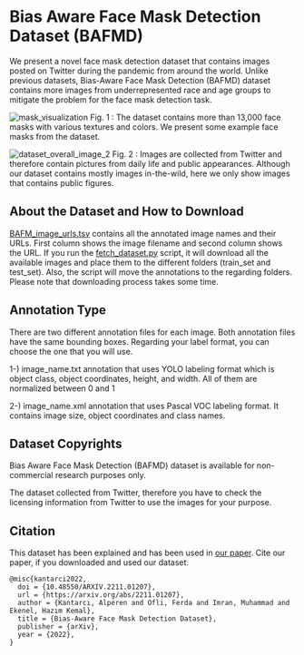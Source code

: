# Bias Aware Face Mask Detection Dataset (BAFMD)
We present a novel face mask detection dataset that contains images posted on Twitter during the pandemic from around the world. Unlike previous datasets, Bias-Aware Face Mask Detection (BAFMD) dataset contains more images from underrepresented race and age groups to mitigate the problem for the face mask detection task.



![mask_visualization](https://user-images.githubusercontent.com/18146534/199670602-09dadda1-b0dc-4f2f-ad39-b42b2ad5c2a0.png)
Fig. 1 : The dataset contains more than 13,000 face masks with various textures and colors. We present some example face masks from the dataset.  

![dataset_overall_image_2](https://user-images.githubusercontent.com/18146534/199670726-bed96270-2c80-4686-8350-b7cb3caa462d.png)
Fig. 2 : Images are collected from Twitter and therefore contain pictures from daily life and public appearances. Although our dataset contains mostly images in-the-wild, here we only show images that contains public figures. 


## About the Dataset and How to Download
<a href="BAFMD_image_urls.tsv">BAFM_image_urls.tsv</a> contains all the annotated image names and their URLs. First column shows the image filename and second column shows the URL.
If you run the <a href="fetch_dataset.py">fetch_dataset.py</a> script, it will download all the available images and place them to the different folders (train_set and test_set). Also, the script will move the annotations to the regarding folders. Please note that downloading process takes some time.

## Annotation Type 
There are two different annotation files for each image. Both annotation files have the same bounding boxes. Regarding your label format, you can choose the one that you will use. 

1-) image_name.txt annotation that uses YOLO labeling format which is object class, object coordinates, height, and width. All of them are normalized between 0 and 1

2-) image_name.xml annotation that uses Pascal VOC labeling format. It contains image size, object coordinates and class names. 

## Dataset Copyrights 
Bias Aware Face Mask Detection (BAFMD) dataset is available for non-commercial research purposes only.

The dataset collected from Twitter, therefore you have to check the licensing information from Twitter to use the images for your purpose.

## Citation ##
This dataset has been explained and has been used in [our paper]([https://arxiv.org/abs/2103.08773](https://arxiv.org/abs/2211.01207)). Cite our paper, if you downloaded and used our dataset.

```
@misc{kantarci2022,
  doi = {10.48550/ARXIV.2211.01207},
  url = {https://arxiv.org/abs/2211.01207},
  author = {Kantarcı, Alperen and Ofli, Ferda and Imran, Muhammad and Ekenel, Hazım Kemal},
  title = {Bias-Aware Face Mask Detection Dataset},
  publisher = {arXiv},
  year = {2022},
}

```
